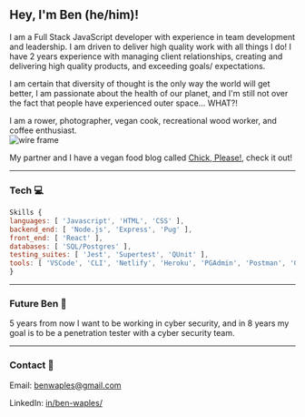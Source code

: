## Hey, I'm Ben (he/him)!

<!-- Description -->
I am a Full Stack JavaScript developer with experience in team development and leadership. I am driven to deliver high quality work with all things I do! I have 2 years experience with managing client relationships, creating and delivering high quality products, and exceeding goals/ expectations. 

I am certain that diversity of thought is the only way the world will get better, I am passionate about the health of our planet, and I'm still not over the fact that people have experienced outer space... WHAT?!

I am a rower, photographer, vegan cook, recreational wood worker, and coffee enthusiast.  
<img src="https://media.giphy.com/media/Bmej885B6R2Ug/giphy.gif" alt="wire frame" />

My partner and I have a vegan food blog called <a href="https://www.chickpleaseclub.com/" >Chick, Please!</a>, check it out!

<!-- ### Portfolio:
<a href="benwaples.dev">benwaples.dev<> -->
****
### **Tech** 💻 
```js
Skills {
languages: [ 'Javascript', 'HTML', 'CSS' ],
backend_end: [ 'Node.js', 'Express', 'Pug' ],
front_end: [ 'React' ],
databases: [ 'SQL/Postgres' ],
testing_suites: [ 'Jest', 'Supertest', 'QUnit' ],
tools: [ 'VSCode', 'CLI', 'Netlify', 'Heroku', 'PGAdmin', 'Postman', 'Github', 'Slack' ]
} 
```
***
### **Future Ben** 💭
5 years from now I want to be working in cyber security, and in 8 years my goal is to be a penetration tester with a cyber security team.
***
### **Contact** 📧

Email: benwaples@gmail.com

LinkedIn: <a href="https://www.linkedin.com/in/ben-waples/">in/ben-waples/</a>

<!-- Fun Fac/ joke -->



